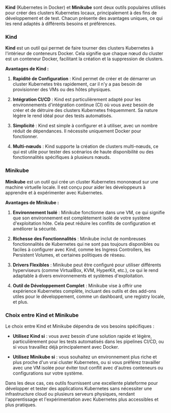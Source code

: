 **Kind** (Kubernetes in Docker) et **Minikube** sont deux outils populaires utilisés pour créer des clusters Kubernetes locaux, principalement à des fins de développement et de test. Chacun présente des avantages uniques, ce qui les rend adaptés à différents besoins et préférences.

### Kind

**Kind** est un outil qui permet de faire tourner des clusters Kubernetes à l'intérieur de conteneurs Docker. Cela signifie que chaque nœud du cluster est un conteneur Docker, facilitant la création et la suppression de clusters.

**Avantages de Kind :**

1. **Rapidité de Configuration** : Kind permet de créer et de démarrer un cluster Kubernetes très rapidement, car il n'y a pas besoin de provisionner des VMs ou des hôtes physiques.
  
2. **Intégration CI/CD** : Kind est particulièrement adapté pour les environnements d'intégration continue (CI) où vous avez besoin de créer et de détruire des clusters Kubernetes fréquemment. Sa nature légère le rend idéal pour des tests automatisés.

3. **Simplicité** : Kind est simple à configurer et à utiliser, avec un nombre réduit de dépendances. Il nécessite uniquement Docker pour fonctionner.

4. **Multi-nœuds** : Kind supporte la création de clusters multi-nœuds, ce qui est utile pour tester des scénarios de haute disponibilité ou des fonctionnalités spécifiques à plusieurs nœuds.

### Minikube

**Minikube** est un outil qui crée un cluster Kubernetes mononœud sur une machine virtuelle locale. Il est conçu pour aider les développeurs à apprendre et à expérimenter avec Kubernetes.

**Avantages de Minikube :**

1. **Environnement Isolé** : Minikube fonctionne dans une VM, ce qui signifie que son environnement est complètement isolé de votre système d'exploitation hôte. Cela peut réduire les conflits de configuration et améliorer la sécurité.

2. **Richesse des Fonctionnalités** : Minikube inclut de nombreuses fonctionnalités de Kubernetes qui ne sont pas toujours disponibles ou faciles à configurer avec Kind, comme les Ingress Controllers, les Persistent Volumes, et certaines politiques de réseau.

3. **Drivers Flexibles** : Minikube peut être configuré pour utiliser différents hyperviseurs (comme VirtualBox, KVM, HyperKit, etc.), ce qui le rend adaptable à divers environnements et systèmes d'exploitation.

4. **Outil de Développement Complet** : Minikube vise à offrir une expérience Kubernetes complète, incluant des outils et des add-ons utiles pour le développement, comme un dashboard, une registry locale, et plus.

### Choix entre Kind et Minikube

Le choix entre Kind et Minikube dépendra de vos besoins spécifiques :

- **Utilisez Kind si** : vous avez besoin d'une solution rapide et légère, particulièrement pour les tests automatisés dans les pipelines CI/CD, ou si vous travaillez déjà principalement avec Docker.

- **Utilisez Minikube si** : vous souhaitez un environnement plus riche et plus proche d'un vrai cluster Kubernetes, ou si vous préférez travailler avec une VM isolée pour éviter tout conflit avec d'autres conteneurs ou configurations sur votre système.

Dans les deux cas, ces outils fournissent une excellente plateforme pour développer et tester des applications Kubernetes sans nécessiter une infrastructure cloud ou plusieurs serveurs physiques, rendant l'apprentissage et l'expérimentation avec Kubernetes plus accessibles et plus pratiques.